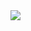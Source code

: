 
<img align="center" src="https://github-readme-stats-charliesabino.vercel.app/api/pin/?username=anuraghazra&repo=github-readme-stats" />
